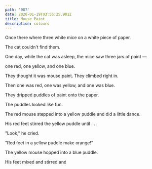 ```yaml
---
path: '987'
date: 2020-01-19T03:56:25.901Z
title: Mouse Paint
description: colours
---
```

Once there where three white mice on a white piece of paper.

The cat couldn't find them.

One day, while the cat was asleep, the mice saw three jars of paint —

one red, one yellow, and one blue.

They thought it was mouse paint. They climbed right in.

Then one was red, one was yellow, and one was blue.

They dripped puddles of paint onto the paper.

The puddles looked like fun.

The red mouse stepped into a yellow puddle and did a little dance.

His red feet stirred the yellow puddle until . . .

"Look," he cried.

"Red feet in a yellow puddle make orange!"

The yellow mouse hopped into a blue puddle.

His feet mixed and stirred and
